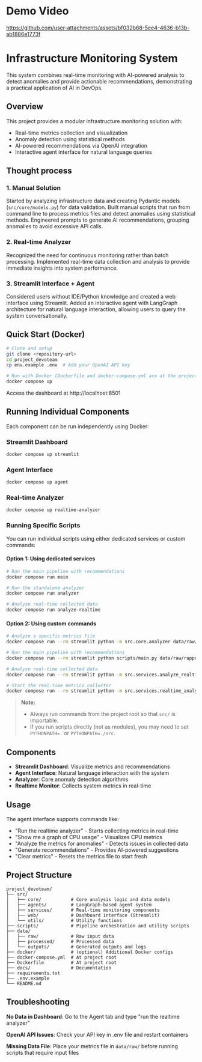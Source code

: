 # Demo Video

https://github.com/user-attachments/assets/bf032b68-5ee4-4636-b13b-ab1886e1773f

# Infrastructure Monitoring System

This system combines real-time monitoring with AI-powered analysis to detect anomalies and provide actionable recommendations, demonstrating a practical application of AI in DevOps.

## Overview

This project provides a modular infrastructure monitoring solution with:
- Real-time metrics collection and visualization
- Anomaly detection using statistical methods
- AI-powered recommendations via OpenAI integration
- Interactive agent interface for natural language queries

## Thought process

### 1. Manual Solution
Started by analyzing infrastructure data and creating Pydantic models (`src/core/models.py`) for data validation. Built manual scripts that run from command line to process metrics files and detect anomalies using statistical methods. Engineered prompts to generate AI recommendations, grouping anomalies to avoid excessive API calls.

### 2. Real-time Analyzer
Recognized the need for continuous monitoring rather than batch processing. Implemented real-time data collection and analysis to provide immediate insights into system performance.

### 3. Streamlit Interface + Agent
Considered users without IDE/Python knowledge and created a web interface using Streamlit. Added an interactive agent with LangGraph architecture for natural language interaction, allowing users to query the system conversationally.

## Quick Start (Docker)

```bash
# Clone and setup
git clone <repository-url>
cd project_devoteam
cp env.example .env  # Add your OpenAI API key

# Run with Docker (Dockerfile and docker-compose.yml are at the project root)
docker compose up
```

Access the dashboard at http://localhost:8501

## Running Individual Components

Each component can be run independently using Docker:

### Streamlit Dashboard
```bash
docker compose up streamlit
```

### Agent Interface
```bash
docker compose up agent
```

### Real-time Analyzer
```bash
docker compose up realtime-analyzer
```

### Running Specific Scripts

You can run individual scripts using either dedicated services or custom commands:

#### Option 1: Using dedicated services
```bash
# Run the main pipeline with recommendations
docker compose run main

# Run the standalone analyzer
docker compose run analyzer

# Analyze real-time collected data
docker compose run analyze-realtime
```

#### Option 2: Using custom commands
```bash
# Analyze a specific metrics file
docker compose run --rm streamlit python -m src.core.analyzer data/raw/rapport.json

# Run the main pipeline with recommendations
docker compose run --rm streamlit python scripts/main.py data/raw/rapport.json

# Analyze real-time collected data
docker compose run --rm streamlit python -m src.services.analyze_realtime

# Start the real-time metrics collector
docker compose run --rm streamlit python -m src.services.realtime_analyzer
```

> **Note:**
> - Always run commands from the project root so that `src/` is importable.
> - If you run scripts directly (not as modules), you may need to set `PYTHONPATH=.` or `PYTHONPATH=./src`.

## Components

- **Streamlit Dashboard**: Visualize metrics and recommendations
- **Agent Interface**: Natural language interaction with the system
- **Analyzer**: Core anomaly detection algorithms
- **Realtime Monitor**: Collects system metrics in real-time

## Usage

The agent interface supports commands like:
- "Run the realtime analyzer" - Starts collecting metrics in real-time
- "Show me a graph of CPU usage" - Visualizes CPU metrics
- "Analyze the metrics for anomalies" - Detects issues in collected data
- "Generate recommendations" - Provides AI-powered suggestions
- "Clear metrics" - Resets the metrics file to start fresh

## Project Structure

```
project_devoteam/
├── src/
│   ├── core/           # Core analysis logic and data models
│   ├── agents/         # LangGraph-based agent system
│   ├── services/       # Real-time monitoring components
│   ├── web/            # Dashboard interface (Streamlit)
│   └── utils/          # Utility functions
├── scripts/            # Pipeline orchestration and utility scripts
├── data/
│   ├── raw/            # Raw input data
│   ├── processed/      # Processed data
│   └── outputs/        # Generated outputs and logs
├── docker/             # (optional) Additional Docker configs
├── docker-compose.yml  # At project root
├── Dockerfile          # At project root
├── docs/               # Documentation
├── requirements.txt
├── .env.example
└── README.md
```

## Troubleshooting

**No Data in Dashboard**: Go to the Agent tab and type "run the realtime analyzer"

**OpenAI API Issues**: Check your API key in .env file and restart containers

**Missing Data File**: Place your metrics file in `data/raw/` before running scripts that require input files
